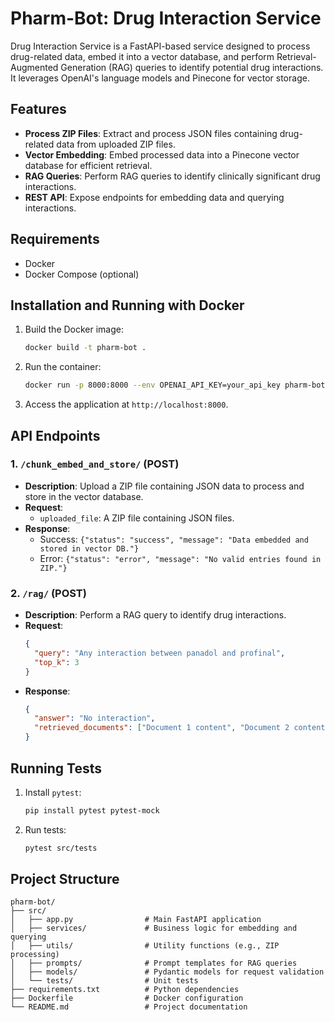 # Pharm-Bot: Drug Interaction Service

Drug Interaction Service is a FastAPI-based service designed to process drug-related data, embed it into a vector database, and perform Retrieval-Augmented Generation (RAG) queries to identify potential drug interactions. It leverages OpenAI's language models and Pinecone for vector storage.

## Features

- **Process ZIP Files**: Extract and process JSON files containing drug-related data from uploaded ZIP files.
- **Vector Embedding**: Embed processed data into a Pinecone vector database for efficient retrieval.
- **RAG Queries**: Perform RAG queries to identify clinically significant drug interactions.
- **REST API**: Expose endpoints for embedding data and querying interactions.

## Requirements

- Docker
- Docker Compose (optional)

## Installation and Running with Docker

1. Build the Docker image:

   ```bash
   docker build -t pharm-bot .
   ```

2. Run the container:

   ```bash
   docker run -p 8000:8000 --env OPENAI_API_KEY=your_api_key pharm-bot
   ```

3. Access the application at `http://localhost:8000`.

## API Endpoints

### 1. `/chunk_embed_and_store/` (POST)

- **Description**: Upload a ZIP file containing JSON data to process and store in the vector database.
- **Request**:
  - `uploaded_file`: A ZIP file containing JSON files.
- **Response**:
  - Success: `{"status": "success", "message": "Data embedded and stored in vector DB."}`
  - Error: `{"status": "error", "message": "No valid entries found in ZIP."}`

### 2. `/rag/` (POST)

- **Description**: Perform a RAG query to identify drug interactions.
- **Request**:
  ```json
  {
    "query": "Any interaction between panadol and profinal",
    "top_k": 3
  }
  ```
- **Response**:
  ```json
  {
    "answer": "No interaction",
    "retrieved_documents": ["Document 1 content", "Document 2 content"]
  }
  ```

## Running Tests

1. Install `pytest`:

   ```bash
   pip install pytest pytest-mock
   ```

2. Run tests:
   ```bash
   pytest src/tests
   ```

## Project Structure

```
pharm-bot/
├── src/
│   ├── app.py                # Main FastAPI application
│   ├── services/             # Business logic for embedding and querying
│   ├── utils/                # Utility functions (e.g., ZIP processing)
│   ├── prompts/              # Prompt templates for RAG queries
│   ├── models/               # Pydantic models for request validation
│   └── tests/                # Unit tests
├── requirements.txt          # Python dependencies
├── Dockerfile                # Docker configuration
└── README.md                 # Project documentation
```
